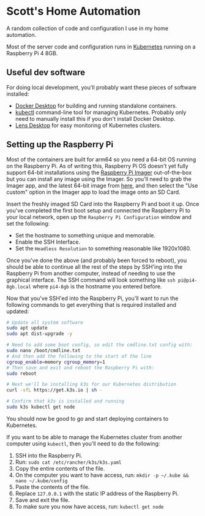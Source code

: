 # Scott's Home Automation

A random collection of code and configuration I use in my home automation.

Most of the server code and configuration runs in [Kubernetes](https://kubernetes.io) running on a Raspberry Pi 4 8GB.

## Useful dev software

For doing local development, you'll probably want these pieces of software installed:

* [Docker Desktop](https://www.docker.com/get-started) for building and running standalone containers.
* [kubectl](https://kubernetes.io/docs/tasks/tools/) command-line tool for managing Kubernetes. Probably only need to manually install this if you don't install Docker Desktop.
* [Lens Desktop](https://k8slens.dev) for easy monitoring of Kubernetes clusters.

## Setting up the Raspberry Pi

Most of the containers are built for arm64 so you need a 64-bit OS running on the Raspberry Pi. As of writing this, Raspberry Pi OS doesn't yet fully support 64-bit installations using the [Raspberry Pi Imager](https://www.raspberrypi.com/software/) out-of-the-box but you can install any image using the Imager. So you'll need to grab the Imager app, and the latest 64-bit image from [here](https://downloads.raspberrypi.org/raspios_arm64/images/), and then select the "Use custom" option in the Imager app to load the image onto an SD Card.

Insert the freshly imaged SD Card into the Raspberry Pi and boot it up. Once you've completed the first boot setup and connected the Raspberry Pi to your local network, open up the `Raspberry Pi Configuration` window and set the following:

* Set the hostname to something unique and memorable.
* Enable the SSH Interface.
* Set the `Headless Resolution` to something reasonable like 1920x1080.

Once you've done the above (and probably been forced to reboot), you should be able to continue all the rest of the steps by SSH'ing into the Raspberry Pi from another computer, instead of needing to use the graphical interface. The SSH command will look something like `ssh pi@pi4-8gb.local` where `pi4-8gb` is the hostname you entered before.

Now that you've SSH'ed into the Raspberry Pi, you'll want to run the following commands to get everything that is required installed and updated:

```sh
# Update all system software
sudo apt update
sudo apt dist-upgrade -y

# Need to add some boot config, so edit the cmdline.txt config with:
sudo nano /boot/cmdline.txt
# And then add the following to the start of the line
cgroup_enable=memory cgroup_memory=1
# Then save and exit and reboot the Raspberry Pi with:
sudo reboot

# Next we'll be installing k3s for our Kubernetes distribution
curl -sfL https://get.k3s.io | sh -

# Confirm that k3s is installed and running
sudo k3s kubectl get node
```

You should now be good to go and start deploying containers to Kubernetes.

If you want to be able to manage the Kubernetes cluster from another computer using `kubectl`, then you'll need to do the following:

1. SSH into the Raspberry Pi.
2. Run: `sudo cat /etc/rancher/k3s/k3s.yaml`
3. Copy the entire contents of the file.
4. On the computer you want to have access, run: `mkdir -p ~/.kube && nano ~/.kube/config`
5. Paste the contents of the file.
6. Replace `127.0.0.1` with the static IP address of the Raspberry Pi.
7. Save and exit the file.
8. To make sure you now have access, run: `kubectl get node`
